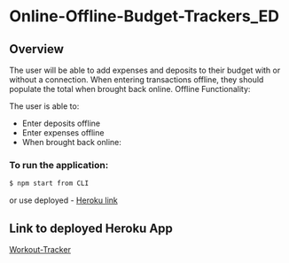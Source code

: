 # Online-Offline-Budget-Trackers_ED

## Overview

The user will be able to add expenses and deposits to their budget with or without a connection. When entering transactions offline, they should populate the total when brought back online.
Offline Functionality:

The user is able to:
- Enter deposits offline
- Enter expenses offline
- When brought back online:

### To run the application:
 ```sh
$ npm start from CLI
```
or use deployed - [Heroku link ](#Link-to-deployed-Heroku-App)

## Link to deployed Heroku App
[Workout-Tracker](https://lit-chamber-43751.herokuapp.com/)